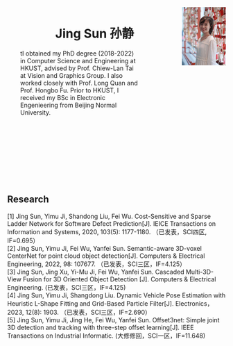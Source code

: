 <img src="image_source/sunjing_pic.jpg" align="right" width="20%">
<center> <h1>Jing Sun 孙静</h1> </center>

<p style="margin-right: 200px;margin-left: 30px">tI obtained my PhD degree (2018-2022) in Computer Science and Engineering at HKUST, advised by Prof. Chiew-Lan Tai at Vision and Graphics Group. I also worked closely with Prof. Long Quan and Prof. Hongbo Fu. Prior to HKUST, I received my BSc in Electronic Engenieering from Beijing Normal University.</p>

<br>
<br>
<br>
<br>
<br>
<br>
<br>
<br>

## Research
[1] Jing Sun, Yimu Ji, Shandong Liu, Fei Wu. Cost-Sensitive and Sparse Ladder Network for Software Defect Prediction[J]. IEICE Transactions on Information and Systems, 2020, 103(5): 1177-1180. （已发表，SCI四区, IF=0.695）  
[2] Jing Sun, Yimu Ji, Fei Wu, Yanfei Sun. Semantic-aware 3D-voxel CenterNet for point cloud object detection[J]. Computers & Electrical Engineering, 2022, 98: 107677. （已发表，SCI三区，IF=4.125）  
[3] Jing Sun, Jing Xu, Yi-Mu Ji, Fei Wu, Yanfei Sun. Cascaded Multi-3D-View Fusion for 3D Oriented Object Detection [J]. Computers & Electrical Engineering. (已发表，SCI三区，IF=4.125)  
[4] Jing Sun, Yimu Ji, Shangdong Liu. Dynamic Vehicle Pose Estimation with Heuristic L-Shape Fitting and Grid-Based Particle Filter[J]. Electronics，2023, 12(8): 1903. （已发表，SCI三区，IF=2.690）  
[5] Jing Sun, Yimu Ji, Jing He, Fei Wu, Yanfei Sun. Offset3net: Simple joint 3D detection and tracking with three-step offset learning[J]. IEEE Transactions on Industrial Informatic. (大修修回，SCI一区，IF=11.648)

